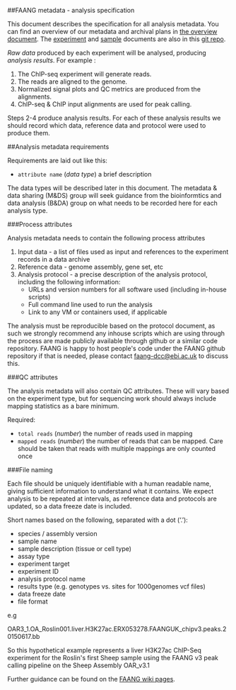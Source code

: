 ##FAANG metadata - analysis specification

This document describes the specification for all analysis metadata. You can find an overview of our metadata and archival plans in [the overview document](faang_metadata_overview.md). The [experiment](faang_experiment_metadata.md) and [sample](faang_sample_metadata.md) documents are also in this [git repo](https://github.com/FAANG/faang-metadata).

*Raw data* produced by each experiment will be analysed, producing *analysis results*. For example :

1. The ChIP-seq experiment will generate reads.
2. The reads are aligned to the genome.
3. Normalized signal plots and QC metrics are produced from the alignments. 
4. ChIP-seq  & ChIP input alignments are used for peak calling. 

Steps 2-4 produce analysis results. For each of these analysis results we should record which data, reference data and protocol were used to produce them. 

##Analysis metadata requirements

Requirements are laid out like this:  

 * `attribute name` (*data type*) a brief description

The data types will be described later in this document. The metadata & data sharing (M&DS) group will seek guidance from the bioinformtics and data analysis (B&DA) group on what needs to be recorded here for each analysis type.

###Process attributes

Analysis metadata needs to contain the following process attributes

 1. Input data - a list of files used as input and references to the experiment records in a data archive
 2. Reference data - genome assembly, gene set, etc
 3. Analysis protocol - a precise description of the analysis protocol, including the following information:
    * URLs and version numbers for all software used (including in-house scripts)
    * Full command line used to run the analysis
    * Link to any VM or containers used, if applicable

The analysis must be reproducible based on the protocol document, as such we strongly recommend any inhouse scripts which are using through the process are made publicly available through github or a similar code repository. FAANG is happy to host people's code under the FAANG github repository if that is needed, please contact faang-dcc@ebi.ac.uk to discuss this. 

###QC attributes

The analysis metadata will also contain QC attributes. These will vary based on the experiment type, but for sequencing work should always include mapping statistics as a bare minimum.


Required:

 * `total reads` (*number*) the number of reads used in mapping
 * `mapped reads` (*number*) the number of  reads that can be mapped. Care should be taken that reads with multiple mappings are only counted once


###File naming

Each file should be uniquely identifiable with a human readable name, giving sufficient information to understand what it contains. We expect analysis to be repeated at intervals, as reference data and protocols are updated, so a data freeze date is included.

Short names based on the following, separated with a dot (‘.’):

 * species / assembly version
 * sample name
 * sample description (tissue or cell type)
 * assay type
 * experiment target
 * experiment ID
 * analysis protocol name
 * results type (e.g. genotypes vs. sites for 1000genomes vcf files)
 * data freeze date
 * file format

e.g

OAR3_1.OA_Roslin001.liver.H3K27ac.ERX053278.FAANGUK_chipv3.peaks.20150617.bb

So this hypothetical example represents a liver H3K27ac ChIP-Seq experiment for the Roslin's first Sheep sample using the FAANG v3 peak calling pipeline on the Sheep Assembly OAR_v3.1

Further guidance can be found on the [FAANG wiki pages](https://www.ebi.ac.uk/seqdb/confluence/display/FAANG/FAANG+Archive+Submission+guidelines).